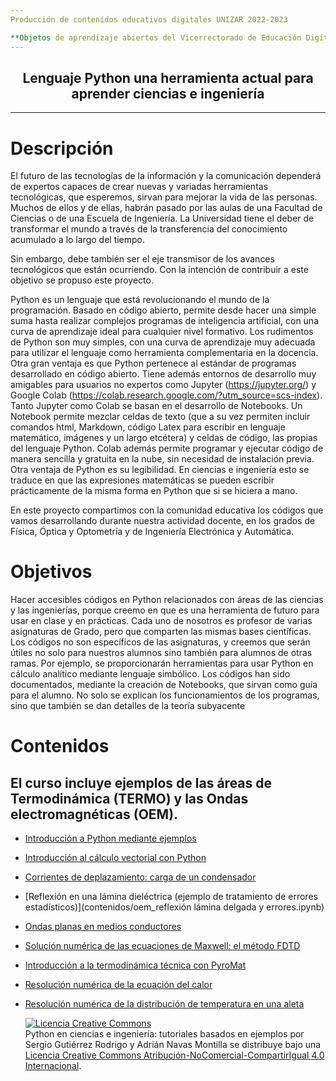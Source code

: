 ```yaml
---
Producción de contenidos educativos digitales UNIZAR 2022-2023

**Objetos de aprendizaje abiertos del Vicerrectorado de Educación Digital y Formación Permanente de la Universidad de Zaragoza en el marco del Proyecto UniProducción incluido en el Plan UniDigital.**
---
```

## <center> Lenguaje Python una herramienta actual para aprender ciencias e ingeniería </center>


-----------------------------------------
# Descripción
El futuro de las tecnologías de la información y la comunicación dependerá de expertos capaces de crear nuevas y variadas herramientas tecnológicas, que esperemos, sirvan para mejorar la vida de las personas. Muchos de ellos y de ellas, habrán pasado por las aulas de una Facultad de Ciencias o de una Escuela de Ingeniería. La Universidad tiene el deber de transformar el mundo a través de la transferencia del conocimiento acumulado a lo largo del tiempo.

Sin embargo, debe también ser el eje transmisor de los avances tecnológicos que están ocurriendo. Con la intención de contribuir a este objetivo se propuso este proyecto.

Python es un lenguaje que está revolucionando el mundo de la programación. Basado en código abierto, permite desde hacer una simple suma hasta realizar complejos programas de inteligencia artificial, con una curva de aprendizaje ideal para cualquier nivel formativo. Los rudimentos de Python son muy simples, con una curva de aprendizaje muy adecuada para utilizar el lenguaje como herramienta complementaria en la docencia. Otra gran ventaja es que Python pertenece al estándar de programas desarrollado en código abierto.  Tiene además entornos de desarrollo muy amigables para usuarios no expertos como Jupyter (https://jupyter.org/) y Google Colab  (https://colab.research.google.com/?utm_source=scs-index). Tanto Jupyter como Colab se basan en el desarrollo de Notebooks. Un Notebook permite mezclar celdas de texto (que a su vez permiten incluir comandos html, Markdown, código Latex para escribir en lenguaje matemático, imágenes y un largo etcétera) y celdas de código, las propias del lenguaje Python. Colab además permite programar y ejecutar código de manera sencilla y gratuita en la nube, sin necesidad de instalación previa. Otra ventaja de Python es su legibilidad. En ciencias e ingeniería esto se traduce en que las expresiones matemáticas se pueden escribir prácticamente de la misma forma en Python que si se hiciera a mano.

En este proyecto compartimos con la comunidad educativa los códigos que vamos desarrollando durante nuestra actividad docente, en los grados de Física, Óptica y Optometría y de Ingeniería Electrónica y Automática.

# Objetivos
Hacer accesibles códigos en Python relacionados con áreas de las ciencias y las ingenierías, porque creemo en que es una herramienta de futuro para usar en clase y en prácticas. Cada uno de nosotros es profesor de varias asignaturas de Grado, pero que comparten las mismas bases científicas. Los códigos no son específicos de las asignaturas, y creemos que serán útiles no solo para nuestros alumnos sino también para alumnos de otras ramas. Por ejemplo, se proporcionarán herramientas para usar Python en cálculo analítico mediante lenguaje simbólico. Los códigos han sido documentados, mediante la creación de Notebooks, que sirvan como guía para el alumno. No solo se explican los funcionamientos de los programas, sino que también se dan detalles de la teoría subyacente

# Contenidos
El curso incluye ejemplos de las áreas de Termodinámica (TERMO) y las Ondas electromagnéticas (OEM).
 ---
+ [Introducción a Python mediante ejemplos](contenidos/intro_python.ipynb)
+ [Introducción al cálculo vectorial con Python](contenidos/intro_calculo_vectorial.ipynb)
+ [Corrientes de deplazamiento: carga de un condensador](contenidos/oem_ejercicio_desplazamiento.ipynb)
+ [Reflexión en una lámina dieléctrica (ejemplo de tratamiento de errores estadísticos)](contenidos/oem_reflexión lámina delgada y errores.ipynb)
+ [Ondas planas en medios conductores](contenidos/oem_ondas_planas.ipynb)
+ [Solución numérica de las ecuaciones de Maxwell: el método FDTD](contenidos/oem_fdtd_1D_onda_plana.ipynb)
+ [Introducción a la termodinámica técnica con PyroMat](contenidos/TTyFTC_1.ipynb)
+ [Resolución numérica de la ecuación del calor](contenidos/TTyFTC_2.ipynb)
+ [Resolución numérica de la distribución de temperatura en una aleta](contenidos/TTyFTC_3.ipynb)

  <a rel="license" href="http://creativecommons.org/licenses/by-nc-sa/4.0/"><img alt="Licencia Creative Commons" style="border-width:0" src="https://i.creativecommons.org/l/by-nc-sa/4.0/88x31.png" /></a><br /><span xmlns:dct="http://purl.org/dc/terms/" property="dct:title">Python en ciencias e ingeniería: tutoriales basados en ejemplos</span> por <span xmlns:cc="http://creativecommons.org/ns#" property="cc:attributionName">Sergio Gutiérrez Rodrigo y Adrián Navas Montilla</span> se distribuye bajo una <a rel="license" href="http://creativecommons.org/licenses/by-nc-sa/4.0/">Licencia Creative Commons Atribución-NoComercial-CompartirIgual 4.0 Internacional</a>.

